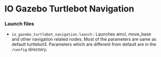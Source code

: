 # IO Gazebo Turtlebot Navigation

### Launch files
- `io_gazebo_turtlebot_navigation.launch` : Launches amcl, move_base and other navigation related nodes. Most of the
    parameters are same as default turtlebot3. Parameters which are different from default are in the `/config` directory.




